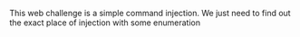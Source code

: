 This web challenge is a simple command injection. We just need to find out the exact place of injection with some enumeration

